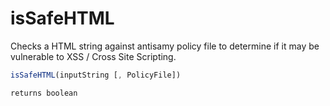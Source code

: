 # isSafeHTML

Checks a HTML string against antisamy policy file to determine if it may be vulnerable to XSS / Cross Site Scripting.

```javascript
isSafeHTML(inputString [, PolicyFile])
```

```javascript
returns boolean
```

